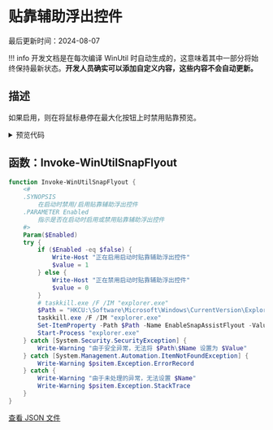 # 贴靠辅助浮出控件

最后更新时间：2024-08-07


!!! info
     开发文档是在每次编译 WinUtil 时自动生成的，这意味着其中一部分将始终保持最新状态。**开发人员确实可以添加自定义内容，这些内容不会自动更新。**
## 描述

如果启用，则在将鼠标悬停在最大化按钮上时禁用贴靠预览。

<!-- BEGIN CUSTOM CONTENT -->

<!-- END CUSTOM CONTENT -->

<details>
<summary>预览代码</summary>

```json
{
  "Content": "Snap Assist Flyout",
  "Description": "If enabled then Snap preview is disabled when maximize button is hovered.",
  "category": "Customize Preferences",
  "panel": "2",
  "Order": "a105_",
  "Type": "Toggle",
  "link": "https://christitustech.github.io/winutil/dev/tweaks/Customize-Preferences/SnapFlyout"
}
```

</details>

## 函数：Invoke-WinUtilSnapFlyout

```powershell
function Invoke-WinUtilSnapFlyout {
    <#
    .SYNOPSIS
        在启动时禁用/启用贴靠辅助浮出控件
    .PARAMETER Enabled
        指示是否在启动时启用或禁用贴靠辅助浮出控件
    #>
    Param($Enabled)
    try {
        if ($Enabled -eq $false) {
            Write-Host "正在启用启动时贴靠辅助浮出控件"
            $value = 1
        } else {
            Write-Host "正在禁用启动时贴靠辅助浮出控件"
            $value = 0
        }
        # taskkill.exe /F /IM "explorer.exe"
        $Path = "HKCU:\Software\Microsoft\Windows\CurrentVersion\Explorer\Advanced"
        taskkill.exe /F /IM "explorer.exe"
        Set-ItemProperty -Path $Path -Name EnableSnapAssistFlyout -Value $value
        Start-Process "explorer.exe"
    } catch [System.Security.SecurityException] {
        Write-Warning "由于安全异常，无法将 $Path\$Name 设置为 $Value"
    } catch [System.Management.Automation.ItemNotFoundException] {
        Write-Warning $psitem.Exception.ErrorRecord
    } catch {
        Write-Warning "由于未处理的异常，无法设置 $Name"
        Write-Warning $psitem.Exception.StackTrace
    }
}

```


<!-- BEGIN SECOND CUSTOM CONTENT -->

<!-- END SECOND CUSTOM CONTENT -->


[查看 JSON 文件](https://github.com/ChrisTitusTech/winutil/tree/main/config/tweaks.json)
